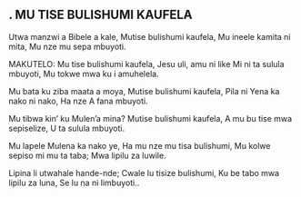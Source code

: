 ## . MU TISE BULISHUMI KAUFELA

Utwa manzwi a Bibele a kale,
Mutise bulishumi kaufela,
Mu ineele kamita ni mita,
Mu nze mu sepa mbuyoti.

MAKUTELO:
Mu tise bulishumi kaufela,
Jesu uli, amu ni like
Mi ni ta sulula mbuyoti,
Mu tokwe mwa ku i amuhelela.


Mu bata ku ziba maata a moya,
Mutise bulishumi kaufela,
Pila ni Yena ka nako ni nako,
Ha nze A fana mbuyoti.


Mu tibwa kin’ ku Mulen’a mina?
Mutise bulishumi kaufela,
A mu bu tise mwa sepiselize,
U ta sulula mbuyoti.


Mu lapele Mulena ka nako ye,
Ha mu nze mu tisa bulishumi,
Mu kolwe sepiso mi mu ta taba;
Mwa lipilu za luwile.


Lipina li utwahale hande-nde;
Cwale lu tisize bulishumi,
Ku be tabo mwa lipilu za luna,
Se lu na ni limbuyoti..

